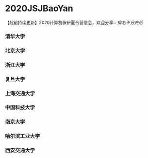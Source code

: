 # 2020JSJBaoYan
【超前持续更新】2020计算机保研夏令营信息，欢迎分享~
*排名不分先后*
### 清华大学
### 北京大学
### 浙江大学
### 复旦大学
### 上海交通大学
### 中国科技大学
### 南京大学
### 哈尔滨工业大学
### 西安交通大学
